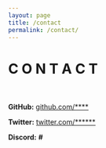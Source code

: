```yaml
---
layout: page
title: /contact
permalink: /contact/
---
```

# C O N T A C T <br/><br/>

**GitHub:** [github.com/****](https://github.com/******)

**Twitter:** [twitter.com/******](https://twitter.com/****)

**Discord:** ****#****